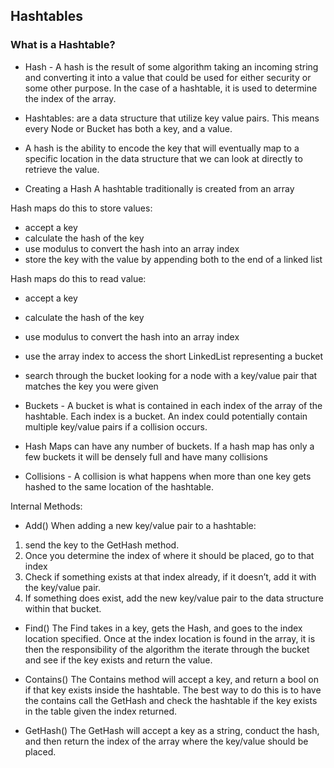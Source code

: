 ## Hashtables

### What is a Hashtable?


- Hash - A hash is the result of some algorithm taking an incoming string and converting it into a value that could be used for either security or some other purpose. In the case of a hashtable, it is used to determine the index of the array.

- Hashtables:  are a data structure that utilize key value pairs. This means every Node or Bucket has both a key, and a value.

- A hash is the ability to encode the key that will eventually map to a specific location in the data structure that we can look at directly to retrieve the value.

- Creating a Hash
A hashtable traditionally is created from an array

Hash maps do this to store values:
- accept a key
- calculate the hash of the key
- use modulus to convert the hash into an array index
- store the key with the value by appending both to the end of a linked list

Hash maps do this to read value:
- accept a key
- calculate the hash of the key
- use modulus to convert the hash into an array index
- use the array index to access the short LinkedList representing a bucket
- search through the bucket looking for a node with a key/value pair that matches the key you were given


- Buckets - A bucket is what is contained in each index of the array of the hashtable. Each index is a bucket. An index could potentially contain multiple key/value pairs if a collision occurs.

* Hash Maps can have any number of buckets. If a hash map has only a few buckets it will be densely full and have many collisions

- Collisions - A collision is what happens when more than one key gets hashed to the same location of the hashtable.


Internal Methods:
- Add()
When adding a new key/value pair to a hashtable:

1. send the key to the GetHash method.
2. Once you determine the index of where it should be placed, go to that index
3. Check if something exists at that index already, if it doesn’t, add it with the key/value pair.
4. If something does exist, add the new key/value pair to the data structure within that bucket.

- Find()
The Find takes in a key, gets the Hash, and goes to the index location specified. Once at the index location is found in the array, it is then the responsibility of the algorithm the iterate through the bucket and see if the key exists and return the value.

- Contains()
The Contains method will accept a key, and return a bool on if that key exists inside the hashtable. The best way to do this is to have the contains call the GetHash and check the hashtable if the key exists in the table given the index returned.

- GetHash()
The GetHash will accept a key as a string, conduct the hash, and then return the index of the array where the key/value should be placed.